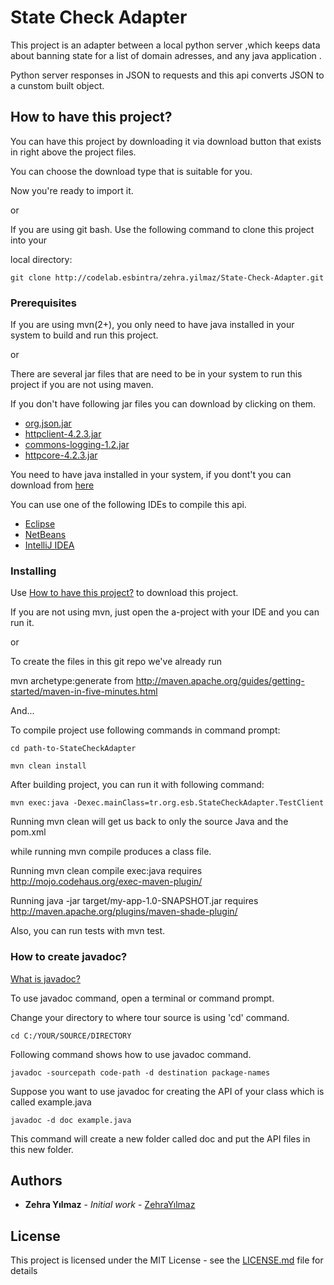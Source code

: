 # State Check Adapter

This project is an adapter between a local python server ,which keeps data about banning state for a list of domain adresses, and any java application .

Python server responses in JSON to requests and this api converts JSON to a cunstom built object.

## How to have this project?

You can have this project by downloading it via download button that exists in right above the project files.

You can choose the download type that is suitable for you.

Now you're ready to import it.

or

If you are using git bash. Use the following command to clone this project into your

local directory:

```
git clone http://codelab.esbintra/zehra.yilmaz/State-Check-Adapter.git
```

### Prerequisites

If you are using mvn(2+), you only need to have java installed in your system to build and run this project.
 
 or
 
There are several jar files that are need to be in your system to run this project if you are not using maven.

If you don't have following jar files you can download by clicking on them.


* [org.json.jar](http://www.mygrid.org.uk/maven/repository/org/json/json/NO-VERSION/json-NO-VERSION.jar)
* [httpclient-4.2.3.jar](http://central.maven.org/maven2/org/apache/httpcomponents/httpclient/4.2.3/httpclient-4.2.3.jar)
* [commons-logging-1.2.jar](http://central.maven.org/maven2/commons-logging/commons-logging/1.2/commons-logging-1.2.jar)
* [httpcore-4.2.3.jar](http://central.maven.org/maven2/org/apache/httpcomponents/httpcore/4.2.3/httpcore-4.2.3.jar)

You need to have java installed in your system, if you dont't you can download from [here](http://www.oracle.com/technetwork/java/javase/downloads/jdk8-downloads-2133151.html)

You can use one of the following IDEs to compile this api.

* [Eclipse](https://eclipse.org/ide/)
* [NetBeans](https://netbeans.org/)
* [IntelliJ IDEA](https://www.jetbrains.com/idea)

### Installing

Use [How to have this project?](#Anchors-in-markdown) to download this project.

If you are not using mvn, just open the a-project with your IDE and you can run it.

or

To create the files in this git repo we've already run

mvn archetype:generate from http://maven.apache.org/guides/getting-started/maven-in-five-minutes.html

And...

To compile project use following commands in command prompt:

```
cd path-to-StateCheckAdapter

mvn clean install

```

After building project, you can run it with following command:

```
mvn exec:java -Dexec.mainClass=tr.org.esb.StateCheckAdapter.TestClient
```

Running mvn clean will get us back to only the source Java and the pom.xml

while running mvn compile produces a class file.

Running mvn clean compile exec:java requires http://mojo.codehaus.org/exec-maven-plugin/

Running java -jar target/my-app-1.0-SNAPSHOT.jar requires http://maven.apache.org/plugins/maven-shade-plugin/

Also, you can run tests with mvn test.


### How to create javadoc?

[What is javadoc?](https://en.wikipedia.org/wiki/Javadoc)

To use javadoc command, open a terminal or command prompt.

Change your directory to where tour source is using 'cd' command.

```
cd C:/YOUR/SOURCE/DIRECTORY
```

Following command shows how to use javadoc command.

```
javadoc -sourcepath code-path -d destination package-names
```

Suppose you want to use javadoc for creating the API of your class which is called example.java

```
javadoc -d doc example.java
```
This command will create a new folder called doc and put the API files in this new folder.


## Authors

* **Zehra Yılmaz** - *Initial work* - [ZehraYılmaz](https://github.com/ZehraYilmaz)


## License

This project is licensed under the MIT License - see the [LICENSE.md](LICENSE.md) file for details

